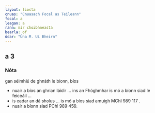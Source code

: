 ```yaml
---
layout: liosta
cnuas: "Cnuasach Focal as Teileann"
focal: a
leagan: a
rann: mír choibhneasta
bearla: of
údar: "Úna M. Uí Bheirn"
---
```


## a 3

### Nóta  
gan séimhiú de ghnáth le bíonn, bíos

* nuair a bíos an ghrian láidir … ins an Fhóghmhar is mó a
bíonn siad le feiceáil …
* is eadar an dá sholus … is mó a bíos siad amuigh MChl 989 117 .
* nuair a bíonn siad PChl 989 459.
